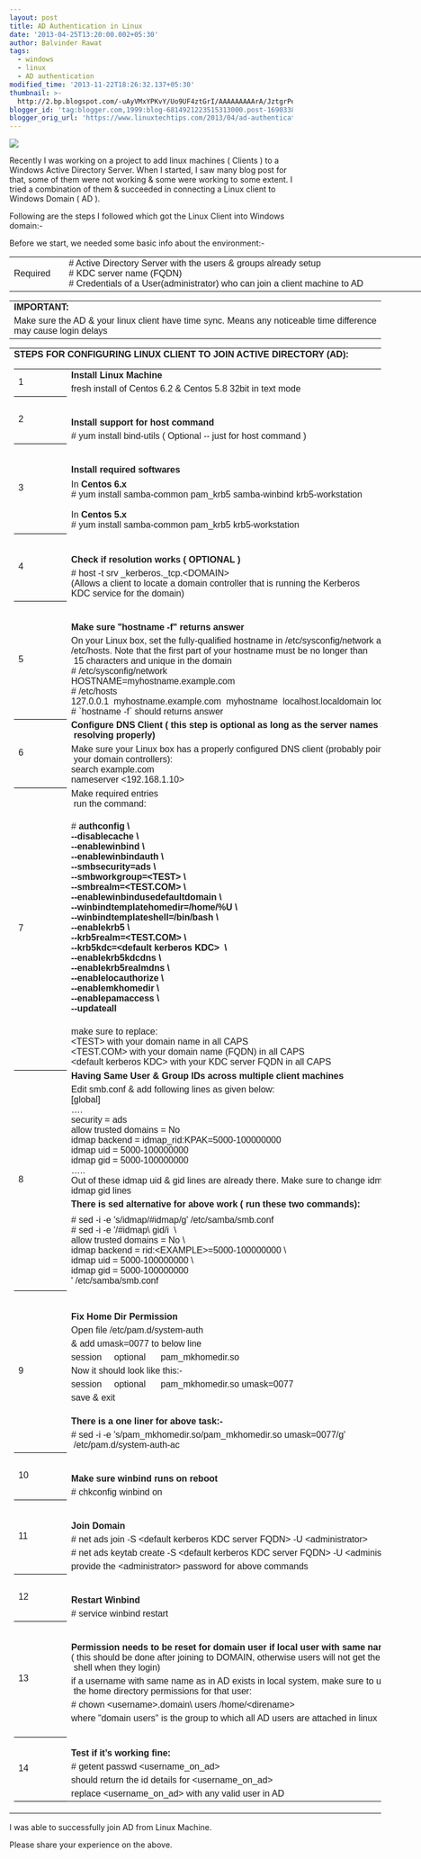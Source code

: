 ```yaml
---
layout: post
title: AD Authentication in Linux
date: '2013-04-25T13:20:00.002+05:30'
author: Balvinder Rawat
tags:
  - windows
  - linux
  - AD authentication
modified_time: '2013-11-22T18:26:32.137+05:30'
thumbnail: >-
  http://2.bp.blogspot.com/-uAyVMxYPKvY/Uo9UF4ztGrI/AAAAAAAAArA/JztgrPe8l1g/s72-c/adauth.png
blogger_id: 'tag:blogger.com,1999:blog-6814921223515313000.post-1690338798959393670'
blogger_orig_url: 'https://www.linuxtechtips.com/2013/04/ad-authentication-in-linux.html'
---
```

[![](http://2.bp.blogspot.com/-uAyVMxYPKvY/Uo9UF4ztGrI/AAAAAAAAArA/JztgrPe8l1g/s1600/adauth.png)][1]

  

Recently I was working on a project to add linux machines ( Clients ) to a Windows Active Directory Server. When I started, I saw many blog post for that, some of them were not working & some were working to some extent. I tried a combination of them & succeeded in connecting a Linux client to Windows Domain ( AD ).

  
  

Following are the steps I followed which got the Linux Client into Windows domain:-

  

  

Before we start, we needed some basic info about the environment:-

  

  

<table border="0" cellpadding="0" cellspacing="0" style="border-collapse: collapse; text-align: justify; width: 744px;"><tbody><tr height="60" style="height: 45.0pt;"><td class="xl65" height="60" style="height: 45.0pt; width: 62pt;" width="83"><span style="font-family: Verdana, sans-serif;">Required</span></td><td class="xl64" style="width: 496pt;" width="661"><span style="font-family: Verdana, sans-serif;"># Active Directory Server with the users &amp; groups already setup<br># KDC server name (FQDN)<br># Credentials of a User(administrator) who can join a client machine to AD</span></td></tr></tbody></table>

  

<table border="0" cellpadding="0" cellspacing="0" style="border-collapse: collapse; text-align: justify; width: 661px;"><colgroup><col style="mso-width-alt: 24173; mso-width-source: userset; width: 496pt;" width="661"></colgroup><tbody><tr height="20" style="height: 15.0pt;"><td class="xl65" height="20" style="height: 15.0pt; width: 496pt;" width="661"><b><span style="font-family: Verdana, sans-serif;">IMPORTANT:</span></b></td></tr><tr height="40" style="height: 30.0pt;"><td class="xl66" height="40" style="height: 30.0pt; width: 496pt;" width="661"><span style="font-family: Verdana, sans-serif;">Make sure the AD &amp; your linux client have time sync. Means any noticeable time difference may cause login delays</span></td></tr></tbody></table>

  

<table border="0" cellpadding="0" cellspacing="0" style="border-collapse: collapse; text-align: justify; width: 661px;"><tbody><tr height="25" style="height: 18.75pt;"><td class="xl65" height="25" style="height: 18.75pt; width: 496pt;" width="661"><b><span style="font-family: Verdana, sans-serif;">STEPS FOR CONFIGURING LINUX CLIENT TO JOIN ACTIVE DIRECTORY (AD):</span></b><br><table border="0" cellpadding="0" cellspacing="0" style="border-collapse: collapse; width: 744px;"><colgroup><col style="mso-width-alt: 3035; mso-width-source: userset; width: 62pt;" width="83"> <col style="mso-width-alt: 24173; mso-width-source: userset; width: 496pt;" width="661"></colgroup><tbody><tr height="20" style="height: 15.0pt;"><td class="xl78" height="40" rowspan="2" style="border-bottom: .5pt solid black; height: 30.0pt; width: 62pt;" width="83"><span style="font-family: Verdana, sans-serif;">1</span></td><td class="xl70" style="border-left: none; width: 496pt;" width="661"><b><span style="font-family: Verdana, sans-serif;">Install Linux Machine</span></b></td></tr><tr height="20" style="height: 15.0pt;"><td class="xl66" height="20" style="border-left: none; border-top: none; height: 15.0pt;"><span style="font-family: Verdana, sans-serif;">fresh install of Centos 6.2 &amp; Centos 5.8 32bit in text mode</span></td></tr><tr height="20" style="height: 15.0pt;"><td class="xl78" height="40" rowspan="2" style="border-bottom: .5pt solid black; border-top: none; height: 30.0pt;"><span style="font-family: Verdana, sans-serif;">2</span></td><td class="xl69" style="border-left: none; border-top: none;"><b><span style="font-family: Verdana, sans-serif;"><br><br>Install support for host command</span></b></td></tr><tr height="20" style="height: 15.0pt;"><td class="xl66" height="20" style="border-left: none; border-top: none; height: 15.0pt;"><span style="font-family: Verdana, sans-serif;"># yum install bind-utils ( Optional -- just for host command )</span></td></tr><tr height="20" style="height: 15.0pt;"><td class="xl78" height="120" rowspan="2" style="border-bottom: .5pt solid black; border-top: none; height: 90.0pt;"><span style="font-family: Verdana, sans-serif;">3</span></td><td class="xl69" style="border-left: none; border-top: none;"><b><span style="font-family: Verdana, sans-serif;"><br><br>Install required softwares</span></b></td></tr><tr height="100" style="height: 75.0pt;"><td class="xl67" height="100" style="border-left: none; border-top: none; height: 75.0pt; width: 496pt;" width="661"><span style="font-family: Verdana, sans-serif;">In <b>Centos 6.x</b><br># yum install samba-common pam_krb5 samba-winbind krb5-workstation<br><br>In <b>Centos 5.x</b><br># yum install samba-common pam_krb5 krb5-workstation</span></td></tr><tr height="20" style="height: 15.0pt;"><td class="xl78" height="60" rowspan="2" style="border-bottom: .5pt solid black; border-top: none; height: 45.0pt;"><span style="font-family: Verdana, sans-serif;">4</span></td><td class="xl69" style="border-left: none; border-top: none;"><b><span style="font-family: Verdana, sans-serif;"><br><br>Check if resolution works ( OPTIONAL )</span></b></td></tr><tr height="40" style="height: 30.0pt;"><td class="xl67" height="40" style="border-left: none; border-top: none; height: 30.0pt; width: 496pt;" width="661"><span style="font-family: Verdana, sans-serif;"><span class="font5"># </span><span class="font0">host -t srv _kerberos._tcp.&lt;DOMAIN&gt;<br>(Allows a client to locate a domain controller that is running the Kerberos</span></span><br><span style="font-family: Verdana, sans-serif;"><span class="font0">KDC service for the domain)</span></span></td></tr><tr height="20" style="height: 15.0pt;"><td class="xl78" height="160" rowspan="2" style="border-bottom: .5pt solid black; border-top: none; height: 120.0pt;"><span style="font-family: Verdana, sans-serif;">5</span></td><td class="xl70" style="border-left: none; border-top: none; width: 496pt;" width="661"><b><span style="font-family: Verdana, sans-serif;"><br><br>Make sure "hostname -f" returns answer</span></b></td></tr><tr height="140" style="height: 105.0pt;"><td class="xl67" height="140" style="border-left: none; border-top: none; height: 105.0pt; width: 496pt;" width="661"><span style="font-family: Verdana, sans-serif;">On your Linux box, set the fully-qualified hostname in /etc/sysconfig/network and&nbsp;</span><br><span style="font-family: Verdana, sans-serif;">/etc/hosts. Note that the first part of your hostname must be no longer than</span><br><span style="font-family: Verdana, sans-serif;">&nbsp;15 characters and unique in the domain<br># /etc/sysconfig/network<br>HOSTNAME=myhostname.example.com<br># /etc/hosts<br>127.0.0.1&nbsp; myhostname.example.com&nbsp; myhostname&nbsp; localhost.localdomain localhost<br># `hostname -f` should returns answer</span></td></tr><tr height="20" style="height: 15.0pt;"><td class="xl78" height="100" rowspan="2" style="border-bottom: .5pt solid black; border-top: none; height: 75.0pt;"><span style="font-family: Verdana, sans-serif;">6</span></td><td class="xl70" style="border-left: none; border-top: none; width: 496pt;" width="661"><b><span style="font-family: Verdana, sans-serif;">Configure DNS Client ( this step is optional as long as the server names are</span></b><br><b><span style="font-family: Verdana, sans-serif;">&nbsp;resolving properly)</span></b></td></tr><tr height="80" style="height: 60.0pt;"><td class="xl67" height="80" style="border-left: none; border-top: none; height: 60.0pt; width: 496pt;" width="661"><span style="font-family: Verdana, sans-serif;">Make sure your Linux box has a properly configured DNS client (probably pointing at</span><br><span style="font-family: Verdana, sans-serif;">&nbsp;your domain controllers):<br>search example.com<br>nameserver &lt;192.168.1.10&gt;</span></td></tr><tr height="40" style="height: 30.0pt;"><td class="xl78" height="500" rowspan="3" style="border-bottom: .5pt solid black; border-top: none; height: 375.0pt;"><span style="font-family: Verdana, sans-serif;">7</span></td><td class="xl70" style="border-left: none; border-top: none; width: 496pt;" width="661"><span style="font-family: Verdana, sans-serif;">Make required entries<br>&nbsp;run the command:</span></td></tr><tr height="380" style="height: 285.0pt;"><td class="xl67" height="380" style="border-left: none; border-top: none; height: 285.0pt; width: 496pt;" width="661"><span style="font-family: Verdana, sans-serif;"># <b>authconfig \<br>--disablecache \<br>--enablewinbind \<br>--enablewinbindauth \<br>--smbsecurity=ads \<br>--smbworkgroup=&lt;TEST&gt; \<br>--smbrealm=&lt;TEST.COM&gt; \<br>--enablewinbindusedefaultdomain \<br>--winbindtemplatehomedir=/home/%U \<br>--winbindtemplateshell=/bin/bash \</b><br><b>--enablekrb5 \<br>--krb5realm=&lt;TEST.COM&gt; \<br>--krb5kdc=&lt;default kerberos KDC&gt;&nbsp; \<br>--enablekrb5kdcdns \<br>--enablekrb5realmdns \<br>--enablelocauthorize \<br>--enablemkhomedir \<br>--enablepamaccess \<br>--updateall</b></span></td></tr><tr height="80" style="height: 60.0pt;"><td class="xl67" height="80" style="border-left: none; border-top: none; height: 60.0pt; width: 496pt;" width="661"><span style="font-family: Verdana, sans-serif;">make sure to replace:<br>&lt;TEST&gt; with your domain name in all CAPS<br>&lt;TEST.COM&gt; with your domain name (FQDN) in all CAPS<br>&lt;default kerberos KDC&gt; with your KDC server FQDN in all CAPS</span></td></tr><tr height="20" style="height: 15.0pt;"><td class="xl78" height="380" rowspan="4" style="border-bottom: .5pt solid black; border-top: none; height: 285.0pt;"><span style="font-family: Verdana, sans-serif;">8</span></td><td class="xl69" style="border-left: none; border-top: none;"><b><span style="font-family: Verdana, sans-serif;">Having Same User &amp; Group IDs across multiple client machines</span></b></td></tr><tr height="200" style="height: 150.0pt;"><td class="xl67" height="200" style="border-left: none; border-top: none; height: 150.0pt; width: 496pt;" width="661"><span style="font-family: Verdana, sans-serif;">Edit smb.conf &amp; add following lines as given below:<br>[global]<br>….<br>security = ads<br>allow trusted domains = No<br>idmap backend = idmap_rid:KPAK=5000-100000000<br>idmap uid = 5000-100000000<br>idmap gid = 5000-100000000<br>…..<br>Out of these idmap uid &amp; gid lines are already there. Make sure to change idmap uid &amp;&nbsp;</span><br><span style="font-family: Verdana, sans-serif;">idmap gid lines</span></td></tr><tr height="20" style="height: 15.0pt;"><td class="xl72" height="20" style="border-left: none; border-top: none; height: 15.0pt; width: 496pt;" width="661"><b><span style="font-family: Verdana, sans-serif;">There is sed alternative for above work ( run these two commands):</span></b></td></tr><tr height="140" style="height: 105.0pt;"><td class="xl72" height="140" style="border-left: none; border-top: none; height: 105.0pt; width: 496pt;" width="661"><span style="font-family: Verdana, sans-serif;"># sed -i -e 's/idmap/#idmap/g' /etc/samba/smb.conf<br># sed -i -e '/#idmap\ gid/i&nbsp; \<br>allow trusted domains = No \<br>idmap backend = rid:&lt;EXAMPLE&gt;=5000-100000000 \<br>idmap uid = 5000-100000000 \<br>idmap gid = 5000-100000000<br>' /etc/samba/smb.conf</span></td></tr><tr height="21" style="height: 15.75pt;"><td class="xl78" height="181" rowspan="9" style="border-bottom: .5pt solid black; border-top: none; height: 135.75pt;"><span style="font-family: Verdana, sans-serif;">9</span></td><td class="xl68" style="border-left: none; border-top: none;"><span style="font-family: Verdana, sans-serif;"><br><b><br>Fix Home Dir Permission</b></span></td></tr><tr height="20" style="height: 15.0pt;"><td class="xl66" height="20" style="border-left: none; border-top: none; height: 15.0pt;"><span style="font-family: Verdana, sans-serif;">Open file /etc/pam.d/system-auth</span></td></tr><tr height="20" style="height: 15.0pt;"><td class="xl66" height="20" style="border-left: none; border-top: none; height: 15.0pt;"><span style="font-family: Verdana, sans-serif;">&amp; add umask=0077 to below line</span></td></tr><tr height="20" style="height: 15.0pt;"><td class="xl69" height="20" style="border-left: none; border-top: none; height: 15.0pt;"><span style="font-family: Verdana, sans-serif;">session&nbsp;&nbsp;&nbsp;&nbsp; optional&nbsp;&nbsp;&nbsp;&nbsp;&nbsp; pam_mkhomedir.so</span></td></tr><tr height="20" style="height: 15.0pt;"><td class="xl66" height="20" style="border-left: none; border-top: none; height: 15.0pt;"><span style="font-family: Verdana, sans-serif;">Now it should look like this:-</span></td></tr><tr height="20" style="height: 15.0pt;"><td class="xl69" height="20" style="border-left: none; border-top: none; height: 15.0pt;"><span style="font-family: Verdana, sans-serif;">session&nbsp;&nbsp;&nbsp;&nbsp; optional&nbsp;&nbsp;&nbsp;&nbsp;&nbsp; pam_mkhomedir.so umask=0077</span></td></tr><tr height="20" style="height: 15.0pt;"><td class="xl66" height="20" style="border-left: none; border-top: none; height: 15.0pt;"><span style="font-family: Verdana, sans-serif;">save &amp; exit</span></td></tr><tr height="20" style="height: 15.0pt;"><td class="xl71" height="20" style="border-left: none; border-top: none; height: 15.0pt;"><b><span style="font-family: Verdana, sans-serif;"><br>There is a one liner for above task:-</span></b></td></tr><tr height="20" style="height: 15.0pt;"><td class="xl71" height="20" style="border-left: none; border-top: none; height: 15.0pt;"><span style="font-family: Verdana, sans-serif;"># sed -i -e 's/pam_mkhomedir.so/pam_mkhomedir.so umask=0077/g'</span><br><span style="font-family: Verdana, sans-serif;">&nbsp;/etc/pam.d/system-auth-ac</span></td></tr><tr height="20" style="height: 15.0pt;"><td class="xl78" height="40" rowspan="2" style="border-bottom: .5pt solid black; border-top: none; height: 30.0pt;"><span style="font-family: Verdana, sans-serif;">10</span></td><td class="xl70" style="border-left: none; border-top: none; width: 496pt;" width="661"><b><span style="font-family: Verdana, sans-serif;"><br><br>Make sure winbind runs on reboot</span></b></td></tr><tr height="20" style="height: 15.0pt;"><td class="xl67" height="20" style="border-left: none; border-top: none; height: 15.0pt; width: 496pt;" width="661"><span style="font-family: Verdana, sans-serif;"># chkconfig winbind on</span></td></tr><tr height="20" style="height: 15.0pt;"><td class="xl78" height="80" rowspan="4" style="border-bottom: .5pt solid black; border-top: none; height: 60.0pt;"><span style="font-family: Verdana, sans-serif;">11</span></td><td class="xl70" style="border-left: none; border-top: none; width: 496pt;" width="661"><b><span style="font-family: Verdana, sans-serif;"><br><br>Join Domain</span></b></td></tr><tr height="20" style="height: 15.0pt;"><td class="xl66" height="20" style="border-left: none; border-top: none; height: 15.0pt;"><span style="font-family: Verdana, sans-serif;"># net ads join -S &lt;default kerberos KDC server FQDN&gt; -U &lt;administrator&gt;</span></td></tr><tr height="20" style="height: 15.0pt;"><td class="xl66" height="20" style="border-left: none; border-top: none; height: 15.0pt;"><span style="font-family: Verdana, sans-serif;"># net ads keytab create -S &lt;default kerberos KDC server FQDN&gt; -U &lt;administrator&gt;</span></td></tr><tr height="20" style="height: 15.0pt;"><td class="xl66" height="20" style="border-left: none; border-top: none; height: 15.0pt;"><span style="font-family: Verdana, sans-serif;">provide the &lt;administrator&gt; password for above commands</span></td></tr><tr height="20" style="height: 15.0pt;"><td class="xl78" height="40" rowspan="2" style="border-bottom: .5pt solid black; border-top: none; height: 30.0pt;"><span style="font-family: Verdana, sans-serif;">12</span></td><td class="xl69" style="border-left: none; border-top: none;"><b><span style="font-family: Verdana, sans-serif;"><br><br>Restart Winbind</span></b></td></tr><tr height="20" style="height: 15.0pt;"><td class="xl67" height="20" style="border-left: none; border-top: none; height: 15.0pt; width: 496pt;" width="661"><span style="font-family: Verdana, sans-serif;"># service winbind restart</span></td></tr><tr height="60" style="height: 45.0pt;"><td class="xl78" height="160" rowspan="5" style="border-bottom: .5pt solid black; border-top: none; height: 120.0pt;"><span style="font-family: Verdana, sans-serif;">13</span></td><td class="xl70" style="border-left: none; border-top: none; width: 496pt;" width="661"><span style="font-family: Verdana, sans-serif;"><br><br><b>Permission needs to be reset for domain user if local user with same name exists</b><br>( this should be done after joining to DOMAIN, otherwise users will not get the homedir or</span><br><span style="font-family: Verdana, sans-serif;">&nbsp;shell when they login)</span></td></tr><tr height="40" style="height: 30.0pt;"><td class="xl67" height="40" style="border-left: none; border-top: none; height: 30.0pt; width: 496pt;" width="661"><span style="font-family: Verdana, sans-serif;">if a username with same name as in AD exists in local system, make sure to update</span><br><span style="font-family: Verdana, sans-serif;">&nbsp;the home directory permissions for that user:</span></td></tr><tr height="20" style="height: 15.0pt;"><td class="xl69" height="20" style="border-left: none; border-top: none; height: 15.0pt;"><span style="font-family: Verdana, sans-serif;"># chown &lt;username&gt;.domain\ users /home/&lt;direname&gt;</span></td></tr><tr height="20" style="height: 15.0pt;"><td class="xl66" height="20" style="border-left: none; border-top: none; height: 15.0pt;"><span style="font-family: Verdana, sans-serif;">where "domain users" is the group to which all AD users are attached in linux</span></td></tr><tr height="20" style="height: 15.0pt;"><td class="xl69" height="20" style="border-left: none; border-top: none; height: 15.0pt;"></td></tr><tr height="20" style="height: 15.0pt;"><td class="xl75" height="80" rowspan="4" style="border-bottom: .5pt solid black; border-top: none; height: 60.0pt;"><span style="font-family: Verdana, sans-serif;">14</span></td><td class="xl73" style="border-left: none; border-top: none; width: 496pt;" width="661"><b><span style="font-family: Verdana, sans-serif;"><br>Test if it’s working fine:</span></b></td></tr><tr height="20" style="height: 15.0pt;"><td class="xl74" height="20" style="border-left: none; border-top: none; height: 15.0pt;"><span style="font-family: Verdana, sans-serif;"># getent passwd &lt;username_on_ad&gt;</span></td></tr><tr height="20" style="height: 15.0pt;"><td class="xl74" height="20" style="border-left: none; border-top: none; height: 15.0pt;"><span style="font-family: Verdana, sans-serif;">should return the id details for &lt;username_on_ad&gt;</span></td></tr><tr height="20" style="height: 15.0pt;"><td class="xl74" height="20" style="border-left: none; border-top: none; height: 15.0pt;"><span style="font-family: Verdana, sans-serif;">replace &lt;username_on_ad&gt; with any valid user in AD</span></td></tr></tbody></table></td></tr></tbody></table>

  

  

I was able to successfully join AD from Linux Machine.  
  

Please share your experience on the above.

  

  

  

[1]: http://2.bp.blogspot.com/-uAyVMxYPKvY/Uo9UF4ztGrI/AAAAAAAAArA/JztgrPe8l1g/s1600/adauth.png


